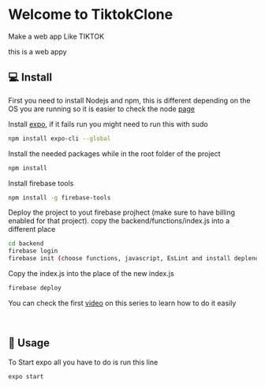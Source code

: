 # Welcome to TiktokClone 


Make a web app Like TIKTOK



this is a web appy

## 💻 Install

First you need to install Nodejs and npm, this is different depending on the OS you are running so it is easier to check the node [page](https://nodejs.org/en/download/)

Install [expo](https://expo.io/learn), if it fails run you might need to run this with sudo
```sh
npm install expo-cli --global
```

Install the needed packages while in the root folder of the project
```sh
npm install
```


Install firebase tools
```sh
npm install -g firebase-tools
```

Deploy the project to yout firebase projhect (make sure to have billing enabled for that project). copy the backend/functions/index.js into a different place
```sh
cd backend
firebase login
firebase init (choose functions, javascript, EsLint and install deplendencies)
```

Copy the index.js into the place of the new index.js
```sh
firebase deploy
```

You can check the first [video](https://www.youtube.com/watch?v=5S9HM6pprZo&t=2s) on this series to learn how to do it easily

<br>

## 📱 Usage

To Start expo all you have to do is run this line
```sh
expo start
```

